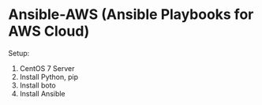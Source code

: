 # Ansible-AWS (Ansible Playbooks for AWS Cloud)



Setup:
1) CentOS 7 Server
2) Install Python, pip
4) Install boto
5) Install Ansible

